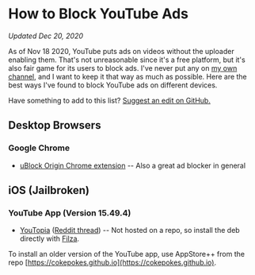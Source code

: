 # How to Block YouTube Ads
*Updated Dec 20, 2020*

As of Nov 18 2020, YouTube puts ads on videos without the uploader enabling them. That's not unreasonable since it's a free platform, but it's also fair game for its users to block ads. I've never put any on [my own channel](https://youtube.com/c/emeraldfyr3), and I want to keep it that way as much as possible. Here are the best ways I've found to block YouTube ads on different devices.

Have something to add to this list? [Suggest an edit on GitHub.](https://github.com/emeraldfyr3/block-yt-ads)

## Desktop Browsers

### Google Chrome
- [uBlock Origin Chrome extension](https://chrome.google.com/webstore/detail/ublock-origin/cjpalhdlnbpafiamejdnhcphjbkeiagm) -- Also a great ad blocker in general

## iOS (Jailbroken)

### YouTube App (Version 15.49.4)
- [YouTopia](https://www.dropbox.com/s/suzrnfhilefp8vc/com.sinfool.youtopia_0.0.2_iphoneos-arm.deb?dl=0) ([Reddit thread](https://www.reddit.com/r/jailbreak/comments/jhe0g7)) -- Not hosted on a repo, so install the deb directly with [Filza](https://www.tigisoftware.com/default/?page_id=78).

To install an older version of the YouTube app, use AppStore++ from the repo [https://cokepokes.github.io](https://cokepokes.github.io).
